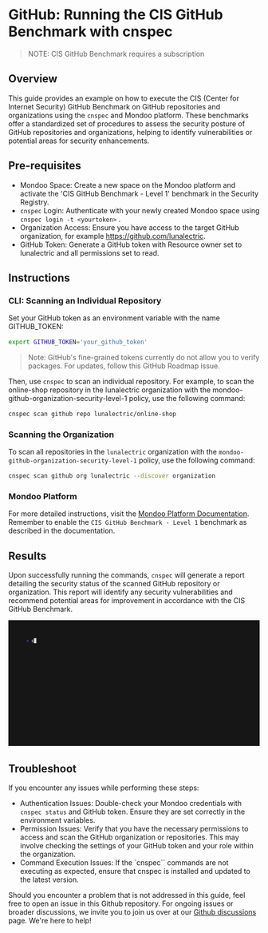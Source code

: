 # GitHub: Running the CIS GitHub Benchmark with cnspec

> NOTE: CIS GitHub Benchmark requires a subscription

## Overview

This guide provides an example on how to execute the CIS (Center for Internet Security) GitHub Benchmark on GitHub repositories and organizations using the `cnspec` and Mondoo platform. These benchmarks offer a standardized set of procedures to assess the security posture of GitHub repositories and organizations, helping to identify vulnerabilities or potential areas for security enhancements.

## Pre-requisites

- Mondoo Space: Create a new space on the Mondoo platform and activate the 'CIS GitHub Benchmark - Level 1' benchmark in the Security Registry.
- `cnspec` Login: Authenticate with your newly created Mondoo space using `cnspec login -t <yourtoken>` .
- Organization Access: Ensure you have access to the target GitHub organization, for example https://github.com/lunalectric.
- GitHub Token: Generate a GitHub token with Resource owner set to lunalectric and all permissions set to read.

## Instructions

### CLI: Scanning an Individual Repository

Set your GitHub token as an environment variable with the name GITHUB_TOKEN:

```bash
export GITHUB_TOKEN='your_github_token'
```

> Note: GitHub's fine-grained tokens currently do not allow you to verify packages. For updates, follow this GitHub Roadmap issue.

Then, use `cnspec` to scan an individual repository. For example, to scan the online-shop repository in the lunalectric organization with the mondoo-github-organization-security-level-1 policy, use the following command:

```bash
cnspec scan github repo lunalectric/online-shop
```

### Scanning the Organization

To scan all repositories in the `lunalectric` organization with the `mondoo-github-organization-security-level-1` policy, use the following command:

```bash
cnspec scan github org lunalectric --discover organization
```

### Mondoo Platform

For more detailed instructions, visit the [Mondoo Platform Documentation](https://mondoo.com/docs/platform/infra/saas/github/). Remember to enable the `CIS GitHub Benchmark - Level 1` benchmark as described in the documentation.

## Results

Upon successfully running the commands, `cnspec` will generate a report detailing the security status of the scanned GitHub repository or organization. This report will identify any security vulnerabilities and recommend potential areas for improvement in accordance with the CIS GitHub Benchmark.

![cnspec running a GitHub organization scan](github-supply-chain.gif)

## Troubleshoot

If you encounter any issues while performing these steps:

- Authentication Issues: Double-check your Mondoo credentials with `cnspec status` and GitHub token. Ensure they are set correctly in the environment variables.
- Permission Issues: Verify that you have the necessary permissions to access and scan the GitHub organization or repositories. This may involve checking the settings of your GitHub token and your role within the organization.
- Command Execution Issues: If the `cnspec`` commands are not executing as expected, ensure that cnspec is installed and updated to the latest version.

Should you encounter a problem that is not addressed in this guide, feel free to open an issue in this Github repository. For ongoing issues or broader discussions, we invite you to join us over at our [Github discussions](https://github.com/orgs/mondoohq/discussions) page. We're here to help!
